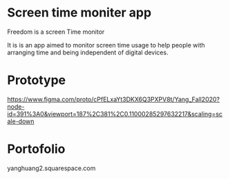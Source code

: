 # Screen time moniter app
Freedom is a screen Time monitor 

It is is an app aimed to monitor screen time usage to help people with arranging time and being independent of digital devices. 

# Prototype
https://www.figma.com/proto/cPfELxaYt3DKX6Q3PXPV8t/Yang_Fall2020?node-id=391%3A0&viewport=187%2C381%2C0.11000285297632217&scaling=scale-down

# Portofolio
yanghuang2.squarespace.com
